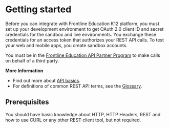 # Getting started

Before you can integrate with Frontline Education K12 platform, you must set up your development environment to 
get OAuth 2.0 client ID and secret credentials for the sandbox and live environments. You exchange these credentials 
for an access token that authorizes your REST API calls. To test your web and mobile apps, you create sandbox accounts.

You must be in the [Frontline Education API Partner Program](https://www.frontlineeducation.com) to make calls on behalf of a third party.
>
**More Information**
- Find out more about [API basics](/docs/api-basic).
- For definitions of common REST API terms, see the [Glossary](/docs/glossary).

## Prerequisites
You should have basic knowledge about HTTP, HTTP Headers, REST and how to use CURL or any other REST client tool, but not required.
